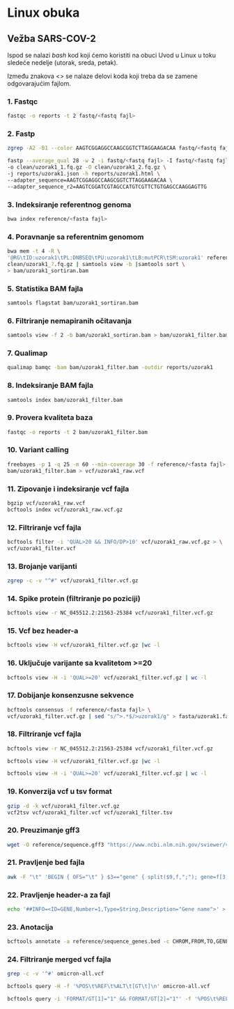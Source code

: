 # Linux obuka

## Vežba SARS-COV-2

Ispod se nalazi <i> bash </i> kod koji ćemo koristiti na obuci Uvod u Linux u toku sledeće nedelje (utorak, sreda, petak).

Između znakova <> se nalaze delovi koda koji treba da se zamene odgovarajućim fajlom.

### 1. Fastqc

```bash
fastqc -o reports -t 2 fastq/<fastq fajl>
```
### 2. Fastp
```bash
zgrep -A2 -B1 --color AAGTCGGAGGCCAAGCGGTCTTAGGAAGACAA fastq/<fastq fajl>
```
```bash
fastp --average_qual 28 -w 2 -i fastq/<fastq fajl> -I fastq/<fastq fajl> \
-o clean/uzorak1_1.fq.gz -O clean/uzorak1_2.fq.gz \
-j reports/uzorak1.json -h reports/uzorak1.html \
--adapter_sequence=AAGTCGGAGGCCAAGCGGTCTTAGGAAGACAA \
--adapter_sequence_r2=AAGTCGGATCGTAGCCATGTCGTTCTGTGAGCCAAGGAGTTG
```
### 3. Indeksiranje referentnog genoma

```bash
bwa index reference/<fasta fajl>
```

### 4. Poravnanje sa referentnim genomom
```bash
bwa mem -t 4 -R \
'@RG\tID:uzorak1\tPL:DNBSEQ\tPU:uzorak1\tLB:mutPCR\tSM:uzorak1' reference/<fasta fajl> \
clean/uzorak1_?.fq.gz | samtools view -b |samtools sort \
> bam/uzorak1_sortiran.bam
```

### 5. Statistika BAM fajla
```bash
samtools flagstat bam/uzorak1_sortiran.bam
```

### 6. Filtriranje nemapiranih očitavanja
```bash
samtools view -f 2 -b bam/uzorak1_sortiran.bam > bam/uzorak1_filter.bam
```

### 7. Qualimap
```bash
qualimap bamqc -bam bam/uzorak1_filter.bam -outdir reports/uzorak1
```

### 8. Indeksiranje BAM fajla
```bash
samtools index bam/uzorak1_filter.bam
```

### 9. Provera kvaliteta baza
```bash
fastqc -o reports -t 2 bam/uzorak1_filter.bam
```

### 10. Variant calling
```bash
freebayes -p 1 -q 25 -m 60 --min-coverage 30 -f reference/<fasta fajl> \
bam/uzorak1_filter.bam > vcf/uzorak1_raw.vcf
```
### 11. Zipovanje i indeksiranje vcf fajla
```bash
bgzip vcf/uzorak1_raw.vcf
bcftools index vcf/uzorak1_raw.vcf.gz
```
### 12. Filtriranje vcf fajla
```bash
bcftools filter -i 'QUAL>20 && INFO/DP>10' vcf/uzorak1_raw.vcf.gz > \
vcf/uzorak1_filter.vcf
```

### 13. Brojanje varijanti
```bash
zgrep -c -v "^#" vcf/uzorak1_filter.vcf.gz
```

### 14. Spike protein (filtriranje po poziciji)
```bash
bcftools view -r NC_045512.2:21563-25384 vcf/uzorak1_filter.vcf.gz
```
### 15. Vcf bez header-a
```bash
bcftools view -H vcf/uzorak1_filter.vcf.gz |wc -l
```
### 16. Uključuje varijante sa kvalitetom >=20
```bash
bcftools view -H -i 'QUAL>=20' vcf/uzorak1_filter.vcf.gz | wc -l
```

### 17. Dobijanje konsenzusne sekvence
```bash
bcftools consensus -f reference/<fasta fajl> \
vcf/uzorak1_filter.vcf.gz | sed "s/^>.*$/>uzorak1/g" > fasta/uzorak1.fasta
```
### 18. Filtriranje vcf fajla
```bash
bcftools view -r NC_045512.2:21563-25384 vcf/uzorak1_filter.vcf.gz
```
```bash
bcftools view -H vcf/uzorak1_filter.vcf.gz |wc -l
```
```bash
bcftools view -H -i 'QUAL>=20' vcf/uzorak1_filter.vcf.gz | wc -l
```

### 19. Konverzija vcf u tsv format
```bash
gzip -d -k vcf/uzorak1_filter.vcf.gz
vcf2tsv vcf/uzorak1_filter.vcf vcf/uzorak1_filter.tsv
```
### 20. Preuzimanje gff3
```bash
wget -O reference/sequence.gff3 "https://www.ncbi.nlm.nih.gov/sviewer/viewer.cgi?save=file&db=nuccore&report=gff3&id=1798174254"
```
### 21. Pravljenje bed fajla
```bash
awk -F "\t" 'BEGIN { OFS="\t" } $3=="gene" { split($9,f,";"); gene=f[3]; gsub(/Name=/,"",gene); print $1,$4,$5,gene }' reference/sequence.gff3 > reference/sequence_genes.bed
```
### 22. Pravljenje header-a za fajl
```bash
echo '##INFO=<ID=GENE,Number=1,Type=String,Description="Gene name">' > gene.header
```

### 23. Anotacija
```bash
bcftools annotate -a reference/sequence_genes.bed -c CHROM,FROM,TO,GENE -h gene.header vcf/uzorak1_filter.vcf.gz > vcf/uzorak1_anotiran.vcf
```

### 24. Filtriranje merged vcf fajla
```bash
grep -c -v '^#' omicron-all.vcf
```

```bash
bcftools query -H -f '%POS\t%REF\t%ALT\t[GT\t]\n' omicron-all.vcf
```

```bash
bcftools query -i 'FORMAT/GT[1]="1" && FORMAT/GT[2]="1"' -f '%POS\t%REF\t%ALT\t[%SAMPLE=%GT\t]\n' omicron-all.vcf
```
